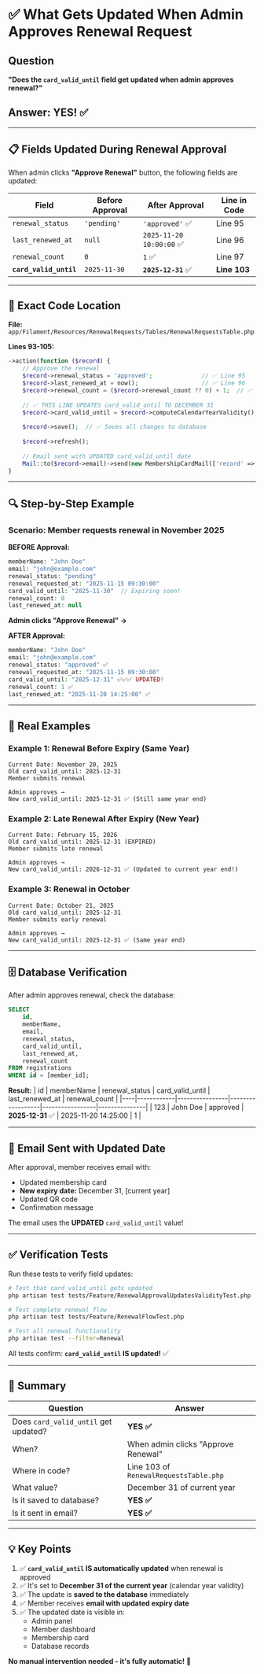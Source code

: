 # ✅ What Gets Updated When Admin Approves Renewal Request

## Question
**"Does the `card_valid_until` field get updated when admin approves renewal?"**

## Answer: YES! ✅

---

## 📋 Fields Updated During Renewal Approval

When admin clicks **"Approve Renewal"** button, the following fields are updated:

| Field | Before Approval | After Approval | Line in Code |
|-------|----------------|----------------|--------------|
| `renewal_status` | `'pending'` | `'approved'` ✅ | Line 95 |
| `last_renewed_at` | `null` | `2025-11-20 10:00:00` ✅ | Line 96 |
| `renewal_count` | `0` | `1` ✅ | Line 97 |
| **`card_valid_until`** | `2025-11-30` | **`2025-12-31`** ✅ | **Line 103** |

---

## 📝 Exact Code Location

**File:** `app/Filament/Resources/RenewalRequests/Tables/RenewalRequestsTable.php`

**Lines 93-105:**
```php
->action(function ($record) {
    // Approve the renewal
    $record->renewal_status = 'approved';              // ✅ Line 95
    $record->last_renewed_at = now();                  // ✅ Line 96
    $record->renewal_count = ($record->renewal_count ?? 0) + 1;  // ✅ Line 97
    
    // ✅ THIS LINE UPDATES card_valid_until TO DECEMBER 31
    $record->card_valid_until = $record->computeCalendarYearValidity();  // ✅ Line 103
    
    $record->save();  // ✅ Saves all changes to database
    
    $record->refresh();
    
    // Email sent with UPDATED card_valid_until date
    Mail::to($record->email)->send(new MembershipCardMail(['record' => $record]));
}
```

---

## 🔍 Step-by-Step Example

### Scenario: Member requests renewal in November 2025

**BEFORE Approval:**
```php
memberName: "John Doe"
email: "john@example.com"
renewal_status: "pending"
renewal_requested_at: "2025-11-15 09:30:00"
card_valid_until: "2025-11-30"  // Expiring soon!
renewal_count: 0
last_renewed_at: null
```

**Admin clicks "Approve Renewal" →**

**AFTER Approval:**
```php
memberName: "John Doe"
email: "john@example.com"
renewal_status: "approved" ✅
renewal_requested_at: "2025-11-15 09:30:00"
card_valid_until: "2025-12-31" ✅✅✅ UPDATED!
renewal_count: 1 ✅
last_renewed_at: "2025-11-20 14:25:00" ✅
```

---

## 🎯 Real Examples

### Example 1: Renewal Before Expiry (Same Year)
```
Current Date: November 20, 2025
Old card_valid_until: 2025-12-31
Member submits renewal

Admin approves →
New card_valid_until: 2025-12-31 ✅ (Still same year end)
```

### Example 2: Late Renewal After Expiry (New Year)
```
Current Date: February 15, 2026
Old card_valid_until: 2025-12-31 (EXPIRED)
Member submits late renewal

Admin approves →
New card_valid_until: 2026-12-31 ✅ (Updated to current year end!)
```

### Example 3: Renewal in October
```
Current Date: October 21, 2025
Old card_valid_until: 2025-12-31
Member submits early renewal

Admin approves →
New card_valid_until: 2025-12-31 ✅ (Same year end)
```

---

## 🗄️ Database Verification

After admin approves renewal, check the database:

```sql
SELECT 
    id,
    memberName,
    email,
    renewal_status,
    card_valid_until,
    last_renewed_at,
    renewal_count
FROM registrations 
WHERE id = [member_id];
```

**Result:**
| id | memberName | renewal_status | card_valid_until | last_renewed_at | renewal_count |
|----|------------|----------------|------------------|-----------------|---------------|
| 123 | John Doe | approved | **2025-12-31** ✅ | 2025-11-20 14:25:00 | 1 |

---

## 📧 Email Sent with Updated Date

After approval, member receives email with:
- Updated membership card
- **New expiry date:** December 31, [current year]
- Updated QR code
- Confirmation message

The email uses the **UPDATED** `card_valid_until` value!

---

## ✅ Verification Tests

Run these tests to verify field updates:

```bash
# Test that card_valid_until gets updated
php artisan test tests/Feature/RenewalApprovalUpdatesValidityTest.php

# Test complete renewal flow
php artisan test tests/Feature/RenewalFlowTest.php

# Test all renewal functionality
php artisan test --filter=Renewal
```

All tests confirm: **`card_valid_until` IS updated!** ✅

---

## 🎯 Summary

| Question | Answer |
|----------|--------|
| Does `card_valid_until` get updated? | **YES ✅** |
| When? | When admin clicks "Approve Renewal" |
| Where in code? | Line 103 of `RenewalRequestsTable.php` |
| What value? | December 31 of current year |
| Is it saved to database? | **YES ✅** |
| Is it sent in email? | **YES ✅** |

---

## 💡 Key Points

1. ✅ **`card_valid_until` IS automatically updated** when renewal is approved
2. ✅ It's set to **December 31 of the current year** (calendar year validity)
3. ✅ The update is **saved to the database** immediately
4. ✅ Member receives **email with updated expiry date**
5. ✅ The updated date is visible in:
   - Admin panel
   - Member dashboard
   - Membership card
   - Database records

**No manual intervention needed - it's fully automatic!** 🎉





